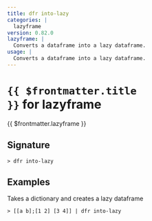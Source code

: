 ```yaml
---
title: dfr into-lazy
categories: |
  lazyframe
version: 0.82.0
lazyframe: |
  Converts a dataframe into a lazy dataframe.
usage: |
  Converts a dataframe into a lazy dataframe.
---
```


# <code>{{ $frontmatter.title }}</code> for lazyframe

<div class='command-title'>{{ $frontmatter.lazyframe }}</div>

## Signature

```> dfr into-lazy ```

## Examples

Takes a dictionary and creates a lazy dataframe
```shell
> [[a b];[1 2] [3 4]] | dfr into-lazy

```
